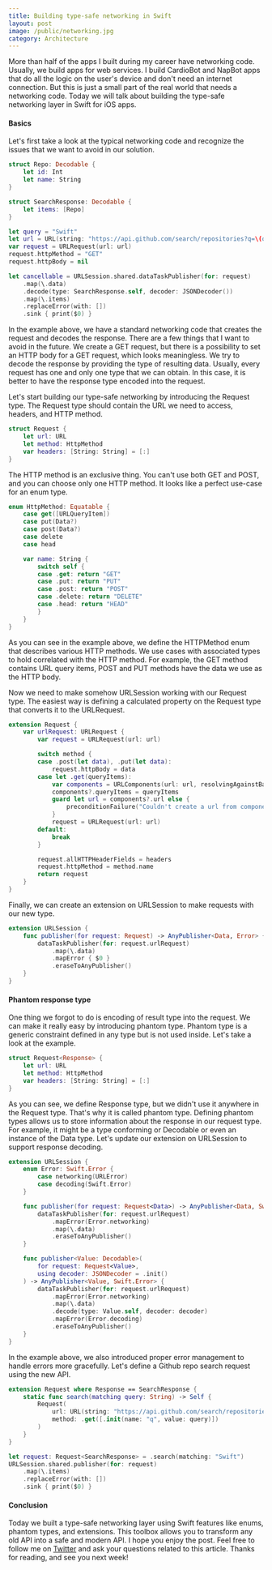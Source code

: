 ```yaml
---
title: Building type-safe networking in Swift
layout: post
image: /public/networking.jpg
category: Architecture
---
```


More than half of the apps I built during my career have networking code. Usually, we build apps for web services. I build CardioBot and NapBot apps that do all the logic on the user's device and don't need an internet connection. But this is just a small part of the real world that needs a networking code. Today we will talk about building the type-safe networking layer in Swift for iOS apps.

#### Basics
Let's first take a look at the typical networking code and recognize the issues that we want to avoid in our solution.

```swift
struct Repo: Decodable {
    let id: Int
    let name: String
}

struct SearchResponse: Decodable {
    let items: [Repo]
}

let query = "Swift"
let url = URL(string: "https://api.github.com/search/repositories?q=\(query)")!
var request = URLRequest(url: url)
request.httpMethod = "GET"
request.httpBody = nil

let cancellable = URLSession.shared.dataTaskPublisher(for: request)
    .map(\.data)
    .decode(type: SearchResponse.self, decoder: JSONDecoder())
    .map(\.items)
    .replaceError(with: [])
    .sink { print($0) }
```

In the example above, we have a standard networking code that creates the request and decodes the response. There are a few things that I want to avoid in the future.
We create a GET request, but there is a possibility to set an HTTP body for a GET request, which looks meaningless.
We try to decode the response by providing the type of resulting data. Usually, every request has one and only one type that we can obtain. In this case, it is better to have the response type encoded into the request.

Let's start building our type-safe networking by introducing the Request type. The Request type should contain the URL we need to access, headers, and HTTP method.

```swift
struct Request {
    let url: URL
    let method: HttpMethod
    var headers: [String: String] = [:]
}
```

The HTTP method is an exclusive thing. You can't use both GET and POST, and you can choose only one HTTP method. It looks like a perfect use-case for an enum type.

```swift
enum HttpMethod: Equatable {
    case get([URLQueryItem])
    case put(Data?)
    case post(Data?)
    case delete
    case head

    var name: String {
        switch self {
        case .get: return "GET"
        case .put: return "PUT"
        case .post: return "POST"
        case .delete: return "DELETE"
        case .head: return "HEAD"
        }
    }
}
```

As you can see in the example above, we define the HTTPMethod enum that describes various HTTP methods. We use cases with associated types to hold correlated with the HTTP method. For example, the GET method contains URL query items, POST and PUT methods have the data we use as the HTTP body.

Now we need to make somehow URLSession working with our Request type. The easiest way is defining a calculated property on the Request type that converts it to the URLRequest.

```swift
extension Request {
    var urlRequest: URLRequest {
        var request = URLRequest(url: url)

        switch method {
        case .post(let data), .put(let data):
            request.httpBody = data
        case let .get(queryItems):
            var components = URLComponents(url: url, resolvingAgainstBaseURL: false)
            components?.queryItems = queryItems
            guard let url = components?.url else {
                preconditionFailure("Couldn't create a url from components...")
            }
            request = URLRequest(url: url)
        default:
            break
        }

        request.allHTTPHeaderFields = headers
        request.httpMethod = method.name
        return request
    }
}
```

Finally, we can create an extension on URLSession to make requests with our new type.

```swift
extension URLSession {
    func publisher(for request: Request) -> AnyPublisher<Data, Error> {
        dataTaskPublisher(for: request.urlRequest)
            .map(\.data)
            .mapError { $0 }
            .eraseToAnyPublisher()
    }
}
```

#### Phantom response type
One thing we forgot to do is encoding of result type into the request. We can make it really easy by introducing phantom type. Phantom type is a generic constraint defined in any type but is not used inside. Let's take a look at the example.

```swift
struct Request<Response> {
    let url: URL
    let method: HttpMethod
    var headers: [String: String] = [:]
}
```

As you can see, we define Response type, but we didn't use it anywhere in the Request type. That's why it is called phantom type. Defining phantom types allows us to store information about the response in our request type. For example, it might be a type conforming or Decodable or even an instance of the Data type. Let's update our extension on URLSession to support response decoding.

```swift
extension URLSession {
    enum Error: Swift.Error {
        case networking(URLError)
        case decoding(Swift.Error)
    }

    func publisher(for request: Request<Data>) -> AnyPublisher<Data, Swift.Error> {
        dataTaskPublisher(for: request.urlRequest)
            .mapError(Error.networking)
            .map(\.data)
            .eraseToAnyPublisher()
    }

    func publisher<Value: Decodable>(
        for request: Request<Value>,
        using decoder: JSONDecoder = .init()
    ) -> AnyPublisher<Value, Swift.Error> {
        dataTaskPublisher(for: request.urlRequest)
            .mapError(Error.networking)
            .map(\.data)
            .decode(type: Value.self, decoder: decoder)
            .mapError(Error.decoding)
            .eraseToAnyPublisher()
    }
}
```

In the example above, we also introduced proper error management to handle errors more gracefully. Let's define a Github repo search request using the new API.

```swift
extension Request where Response == SearchResponse {
    static func search(matching query: String) -> Self {
        Request(
            url: URL(string: "https://api.github.com/search/repositories")!,
            method: .get([.init(name: "q", value: query)])
        )
    }
}

let request: Request<SearchResponse> = .search(matching: "Swift")
URLSession.shared.publisher(for: request)
    .map(\.items)
    .replaceError(with: [])
    .sink { print($0) }
```

#### Conclusion
Today we built a type-safe networking layer using Swift features like enums, phantom types, and extensions. This toolbox allows you to transform any old API into a safe and modern API. I hope you enjoy the post. Feel free to follow me on [Twitter](https://twitter.com/mecid) and ask your questions related to this article. Thanks for reading, and see you next week!